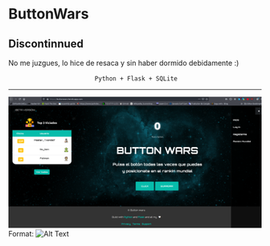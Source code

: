 # ButtonWars

Discontinnued
---------------------------------------------------------------------------------------------------

No me juzgues, lo hice de resaca y sin haber dormido debidamente :)

                            Python + Flask + SQLite

----------------------------------------------------------------------------------------------------

![Button Wars Main Page](/images/buttonwars_01.png)
Format: ![Alt Text](url)

